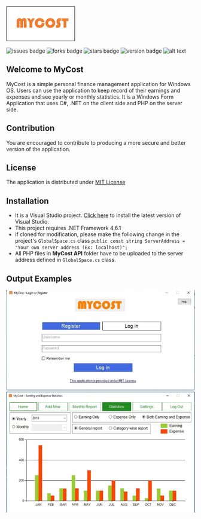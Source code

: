 <html>
<img src="MyCost/Resources/MyCostLogo.png" width=180 height=90 style="border: 2px solid dimgray"/>
</html>

![issues badge](https://img.shields.io/github/issues/rezaSaker/MyCost.svg)       ![forks badge](https://img.shields.io/github/forks/rezaSaker/MyCost.svg)  ![stars badge](https://img.shields.io/github/stars/rezaSaker/MyCost.svg)  ![version badge](https://img.shields.io/github/license/rezaSaker/MyCost.svg)   ![alt text](https://img.shields.io/badge/Version-1.1.1.5-green.svg) 
## Welcome to MyCost
MyCost is a simple personal finance management application for Windows OS. Users can use the application to keep record of their earnings and expenses and see yearly or monthly statistics. It is a Windows Form Application that uses C#, .NET on the client side and PHP on the server side.

## Contribution
You are encouraged to contribute to producing a more secure and better version of the application.

## License
The application is distributed under [MIT License](https://github.com/rezaSaker/MyCost/blob/master/LICENSE)

## Installation

 - It is a Visual Studio project. [Click here](https://visualstudio.microsoft.com/downloads/) to install the latest version of Visual Studio.
 - This project requires .NET Framework 4.6.1
 - if cloned for modification, please make the following change in the project's ```GlobalSpace.cs``` class
      ```public const string ServerAddress = "Your own server address (Ex: localhost)";```
- All PHP files in **MyCost API** folder have to be uploaded to the server address defined in ```GlobalSpace.cs``` class.

## Output Examples
![Screenshot of output 1](MyCost/Resources/Screenshot1.jpg)
![Screenshot of output 1](MyCost/Resources/Screenshot2.jpg)